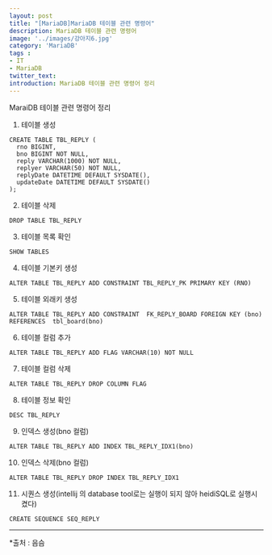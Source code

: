 ```yaml
---
layout: post
title: "[MariaDB]MariaDB 테이블 관련 명령어"
description: MariaDB 테이블 관련 명령어
image: '../images/강아지6.jpg'
category: 'MariaDB'
tags : 
- IT
- MariaDB
twitter_text: 
introduction: MariaDB 테이블 관련 명령어 정리
---
```

MaraiDB 테이블 관련 명령어 정리

1) 테이블 생성

```
CREATE TABLE TBL_REPLY (
  rno BIGINT,
  bno BIGINT NOT NULL,
  reply VARCHAR(1000) NOT NULL,
  replyer VARCHAR(50) NOT NULL,
  replyDate DATETIME DEFAULT SYSDATE(),
  updateDate DATETIME DEFAULT SYSDATE()
);
```



2) 테이블 삭제

`DROP TABLE TBL_REPLY`


3) 테이블 목록 확인

`SHOW TABLES`


4) 테이블 기본키 생성

`ALTER TABLE TBL_REPLY ADD CONSTRAINT TBL_REPLY_PK PRIMARY KEY (RNO)`


5) 테이블 외래키 생성

`ALTER TABLE TBL_REPLY ADD CONSTRAINT  FK_REPLY_BOARD FOREIGN KEY (bno) REFERENCES  tbl_board(bno)`


6) 테이블 컬럼 추가

`ALTER TABLE TBL_REPLY ADD FLAG VARCHAR(10) NOT NULL`


7) 테이블 컬럼 삭제

`ALTER TABLE TBL_REPLY DROP COLUMN FLAG`


8) 테이블 정보 확인

`DESC TBL_REPLY`


9) 인덱스 생성(bno 컬럼)

`ALTER TABLE TBL_REPLY ADD INDEX TBL_REPLY_IDX1(bno)`


10) 인덱스 삭제(bno 컬럼)

`ALTER TABLE TBL_REPLY DROP INDEX TBL_REPLY_IDX1`


11) 시퀀스 생성(intellij 의 database tool로는 실행이 되지 않아 heidiSQL로 실행시켰다)

`CREATE SEQUENCE SEQ_REPLY`
_ _ _









*출처 : 음슴
